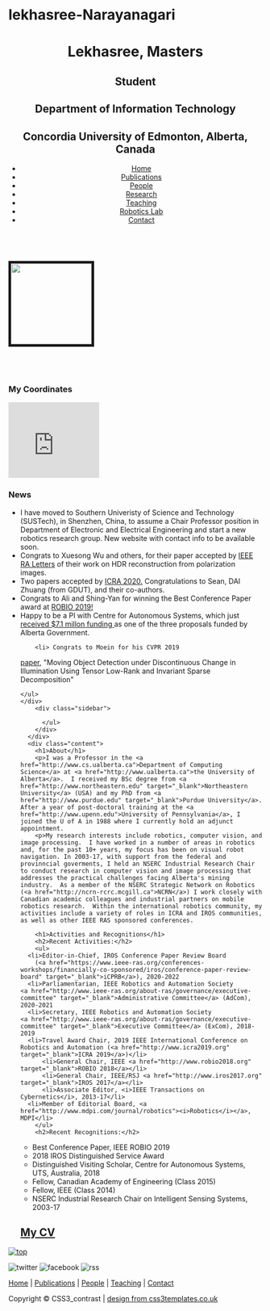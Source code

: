 # lekhasree-Narayanagari

<!DOCTYPE HTML>
<html>

<head>
  <title>Lekhasree Narayanagari</title>
  <meta name="description" content="website description" />
  <meta name="keywords" content="website keywords, website keywords" />
  <meta http-equiv="content-type" content="text/html; charset=UTF-8" />
  <link rel="stylesheet" type="text/css" href="css/style.css" />
  <!-- modernizr enables HTML5 elements and feature detects -->
  <script type="text/javascript" src="js/modernizr-1.5.min.js"></script>
</head>

<body>
  <div id="main">
    <header>
      <div id="logo">
        <div id="logo_text">
          <!-- class="logo_colour", allows you to change the colour of the text -->
<!--
          <h1><a href="index.html">CCS3<span class="logo_colour">_contrast</span></a></h1>
-->
          <h1><span class="logo_colour">Lekhasree, Masters</span></h1>
          <h2>Student</h2>
          <h2>Department of Information Technology</h2>
          <h2>Concordia University of Edmonton, Alberta, Canada</h2>
        </div>
      </div>
      <nav>
        <div id="menu_container">
          <ul class="sf-menu" id="nav">
            <li><a href="index.html">Home</a></li>
            <li><a href="publications.html">Publications</a></li>
            <li><a href="people.html">People</a></li>
            <li><a href="research.html">Research</a></li>
            <li><a href="teaching.html">Teaching</a></li>
<!--
            <li><a href="#">Example Drop Down</a>
              <ul>
                <li><a href="#">Drop Down One</a></li>
                <li><a href="#">Drop Down Two</a>
                  <ul>
                    <li><a href="#">Sub Drop Down One</a></li>
                    <li><a href="#">Sub Drop Down Two</a></li>
                    <li><a href="#">Sub Drop Down Three</a></li>
                    <li><a href="#">Sub Drop Down Four</a></li>
                    <li><a href="#">Sub Drop Down Five</a></li>
                  </ul>
                </li>
                <li><a href="#">Drop Down Three</a></li>
                <li><a href="#">Drop Down Four</a></li>
                <li><a href="#">Drop Down Five</a></li>
              </ul>
            </li>
-->
            <li><a href="lab.html">Robotics Lab</a></li>
            <li><a href="contact.html">Contact</a></li>
          </ul>
        </div>
      </nav>
    </header>
    <div id="site_content">
      <div id="sidebar_container">
        <div class="sidebar">
	<br>
	<img src="C:\photo\lekha photo.jpg" border="5" width="160">
        </div>
        <br><br><br>
        <div class="sidebar">
          <h3>My Coordinates</h3>
<iframe src="https://www.google.com/maps/embed?pb=!1m14!1m8!1m3!1d4743.419698531724!2d-113.52942371737649!3d53.52723861550102!3m2!1i1024!2i768!4f13.1!3m3!1m2!1s0x0%3A0x7f333558141906a3!2sUniversity+of+Alberta%3A+Department+of+Computing+Science!5e0!3m2!1sen!2sca!4v1497907592315" width="180" frameborder="0" style="border:0" allowfullscreen></iframe>
        </div>
        <div class="sidebar">
	<h3>News</h3>
        <ul>
<li>
I have moved to Southern Univeristy of Science and Technology (SUSTech), 
in Shenzhen,
China, to assume a Chair Professor position in Department of Electronic
and Electrical Engineering and start a new robotics research group.  
New website with contact info to be available soon.
<li>Congrats to Xuesong Wu and others, for their paper accepted by 
<a href="https://ieeexplore.ieee.org/xpl/RecentIssue.jsp?punumber=7083369">
IEEE RA Letters</a> of their work on 
HDR reconstruction from polarization images. 
<li>Two papers accepted by <a href="http://www.icra2020.org/" target="
_blank">ICRA 2020.</a> Congratulations to Sean, DAI Zhuang
(from GDUT), and their co-authors.
	<li>Congrats to Ali and Shing-Yan for winning the Best Conference
Paper award at <a href="https://www.robio.org", target="_blank">ROBIO 2019!</a>
	<li>Happy to be a PI with Centre for Autonomous Systems, which just <a href="https://www.folio.ca/u-of-a-autonomous-systems-research-receives-149-million-provincial-funding-boost/" target="_blank">
received $7.1 millon funding
</a>as one of the three proposals funded by Alberta Government.

        <li> Congrats to Moein for his CVPR 2019
<a href="https://arxiv.org/pdf/1904.03175.pdf" target="_blank">paper</a>, "Moving Object Detection under Discontinuous Change in Illumination Using Tensor Low-Rank and Invariant Sparse Decomposition"
	</li>
<!--
        <li>Three papers accepted by <a href="http://www.icra2019.org/" target="_blank">ICRA 2019.</a> Congratulations to Shing-Yan, Ali, Zhuang and Xinghong (from GDUT), Weinan, Dr. He (and their co-authors). 
        <li>Three papers accepted by <a href="http://www.iros2018.org/" target="_blank">IROS 2018.</a> Congratulations to Weinan, Sepideh, Moein, Menna and Sara (and their co-authors). 
        <li><a href="RAM March 2018.pdf" target="_blank">Article</a> 
published in IEEE Robotics and Automation Magazine (March 2018) on the highlighs of the successful IROS 2017
<!--
        <li>Congrat's to Dr. Li HE - our previous post-doc who is now on faculty at Guangdong Univeristy of Technology in China - for his paper, "Large-Scale Spectral Clustering via Explicit Feature Mapping", recently accepted for publication in IEEE Transactions on Cybernetics.
        <li>Yi Hou's work on <a href="https://link.springer.com/article/10.1007%2Fs10514-017-9684-3" target="_blank">Bag-of-ConvNet-Features (BoCNF)</a>, which uses the BoW framework for loop closure detection with CNN landmarks, has been published in <i>Autonomous Robots</i> (August 2018 issue).  Congrat's Howie! 
	<li>Congratulations to Moein Shakeri for his <a href="http://iccv2017.thecvf.com" target="_blank">ICCV 2017</a> paper, "Moving Object Detection in Time-Lapse or Motion Trigger Image Sequences Using Low-rank and Invariant Sparse Decomposition" (Acceptance rate &approx; 19%), July 2017 
-->
<!--
	<li><a href="https://buluo.qq.com/p/detail.html?bid=343109&pid=8468972-1496670040" target="_blank">Working with Xpeng</a>, a Chinese EV start-up, June 2017</li>
-->
<!--
	<li>NSERC RTI Grant for a Jackal and OptiTrack's MoCap ($36.6K), April 2017</li>
-->
	</ul>
	</div>
        <div class="sidebar">
<!--
          <h3>Recent Keynotes</h3>
          <ul>
          <li>
          <a href="http://www.fromgeek.com/latest/132056.html" target="_blank">
          Greater Bay Area Summit on Robotics and Aritificial
          Intelligence (GBAS 2017)
          </a>
-->
<!--
	  <li>
          <a href="foshan science robotics summit 2016">Science International Robotics Alliance Conference</a><br>Foshan, China, 2016</li>
	  <li>
          <a href="http://www.worldrobotconference.com/en/Home/">World Robot Conference</a><br>Beijing, China, 2015</li>
	  <li>
          <a href="http://www.ieee-cyber.org/2014//">IEEE CYBER 2014</a><br>Hong Kong, China, 2014</a></li>
 	  <li>
<a href="">The 13th International Conference on Control, Automation, Robotics and Vision (ICARCV)</a><br>Singapore, 2014
-->
          </ul>
        </div>
      </div>
      <div class="content">
        <h1>About</h1>
        <p>I was a Professor in the <a href="http://www.cs.ualberta.ca">Department of Computing Science</a> at <a href="http://www.ualberta.ca">the University of Alberta</a>.  I received my BSc degree from <a href="http://www.northeastern.edu" target="_blank">Northeastern University</a> (USA) and my PhD from <a href="http://www.purdue.edu" target="_blank">Purdue University</a>.  After a year of post-doctoral training at the <a href="http://www.upenn.edu">University of Pennsylvania</a>, I joined the U of A in 1988 where I currently hold an adjunct appointment.  
        <p>My research interests include robotics, computer vision, and image processing.  I have worked in a number of areas in robotics and, for the past 10+ years, my focus has been on visual robot navigation. In 2003-17, with support from the federal and provinncial goverments, I held an NSERC Industrial Research Chair to conduct research in computer vision and image processing that addresses the practical challenges facing Alberta's mining industry.  As a member of the NSERC Strategic Network on Robotics (<a href="http://ncrn-rcrc.mcgill.ca">NCRN</a>) I work closely with Canadian academic colleagues and industrial partners on mobile robotics research.  Within the international robotics community, my activities include a variety of roles in ICRA and IROS communities, as well as other IEEE RAS sponsored conferences.

        <h1>Activities and Recognitions</h1>
        <h2>Recent Activities:</h2>
        <ul>
  	  <li>Editor-in-Chief, IROS Conference Paper Review Board 
		(<a href="https://www.ieee-ras.org/conferences-workshops/financially-co-sponsored/iros/conference-paper-review-board" target="_blank">iCPRB</a>), 2020-2022
	  <li>Parliamentarian, IEEE Robotics and Automation Society 
	<a href="http://www.ieee-ras.org/about-ras/governance/executive-committee" target="_blank">Administrative Committee</a> (AdCom), 2020-2021
	  <li>Secretary, IEEE Robotics and Automation Society 
	<a href="http://www.ieee-ras.org/about-ras/governance/executive-committee" target="_blank">Executive Committee</a> (ExCom), 2018-2019
  	  <li>Travel Award Chair, 2019 IEEE International Conference on Robotics and Automation (<a href="http://www.icra2019.org" target="_blank">ICRA 2019</a>)</li>
          <li>General Chair, IEEE <a href="http://www.robio2018.org" target="_blank">ROBIO 2018</a></li>
          <li>General Chair, IEEE/RSJ <a href="http://www.iros2017.org" target="_blank">IROS 2017</a></li>
          <li>Associate Editor, <i>IEEE Transactions on Cybernetics</i>, 2013-17</li>
	  <li>Member of Editorial Board, <a href="http://www.mdpi.com/journal/robotics"><i>Robotics</i></a>, MDPI</li>
        </ul>
        <h2>Recent Recognitions:</h2>
<ul>
          <li>Best Conference Paper, IEEE ROBIO 2019</li>
          <li>2018 IROS Distinguished Service Award</li>
          <li>Distinguished Visiting Scholar, Centre for Autonomous Systems, UTS, Australia, 2018</li>
          <li>Fellow, Canadian Academy of Engineering (Class 2015)</li>
          <li>Fellow, IEEE (Class 2014)</li>
<!--
          <li>Best Conference Paper, 8th IEEE International Conference on Robotics, Automation and Mechatronics (RAM) 2015</li>
-->
	  <li>NSERC Industrial Research Chair on Intelligent Sensing Systems, 2003-17
        </ul>
	<h2><a href="cv.pdf">My CV</a></h2>
      </div>
    </div>
    <div id="scroll">
      <a title="Scroll to the top" class="top" href="#"><img src="images/top2.png" alt="top" /></a>
    </div>
    <footer>
      <p><img src="images/twitter.png" alt="twitter" />&nbsp;<img src="images/facebook.png" alt="facebook" />&nbsp;<img src="images/rss.png" alt="rss" /></p>
      <p><a href="index.html">Home</a> | <a href="publications.html">Publications</a> | <a href="people.html">People</a> | <a href="teaching.html">Teaching</a> | <a href="contact.html">Contact</a></p>
      <p>Copyright &copy; CSS3_contrast | <a href="http://www.css3templates.co.uk">design from css3templates.co.uk</a></p>
    </footer>
  </div>
  <!-- javascript at the bottom for fast page loading -->
  <script type="text/javascript" src="js/jquery.js"></script>
  <script type="text/javascript" src="js/jquery.easing-sooper.js"></script>
  <script type="text/javascript" src="js/jquery.sooperfish.js"></script>
  <script type="text/javascript">
    $(document).ready(function() {
      $('ul.sf-menu').sooperfish();
      $('.top').click(function() {$('html, body').animate({scrollTop:0}, 'fast'); return false;});
    });
  </script>
</body>
</html>
